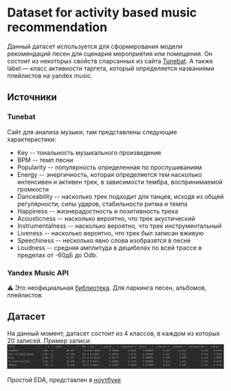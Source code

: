 # Dataset for activity based music recommendation

Данный датасет используется для сформирования модели рекомендаций песен для сценария мероприятия или помещения.
Он состоит из некоторых свойств спарсанных из сайта [Tunebat](https://tunebat.com/). А также label — класс активности 
таргета, который определяется названиями плейлистов на yandex music.

## Источники 

### Tunebat
Сайт для анализа музыки, там представлены следующие характеристики: 
- Key -- тональность музыкального произведения
- BPM -- темп песни
- Popularity -- популярность определенная по прослушиваниям
- Energy -- энергичность, которая определяется тем насколько интенсивен и активен трек, в зависимости тембра, воспринимаемой громкости
- Danceability -- насколько трек подходит для танцев, исходя из общей регулярности, силы ударов, стабильности ритма и темпа
- Happiness -- жизнерадостность и позитивность трека
- Acousticness -- насколько вероятно, что трек акустический
- Instrumentalness -- насколько вероятно, что трек инструментальный
- Liveness -- насколько вероятно, что трек был записан вживую
- Speechiness -- несколько явно слова изобразятся в песне
- Loudness -- средняя амплитуда в децибелах по всей трассе в пределах от -60дБ до Odb.

### Yandex Music API
⚠️ Это неофициальная [библиотека](https://yandex-music.readthedocs.io/). Для паркинга песен, альбомов, плейлистов.

## Датасет

На данный момент, датасет состоит из 4 классов, в каждом из которых 20 записей. Пример записи: 
![img.png](images/img.png)

Простой EDA, представлен в [ноутбуке](main.ipynb) 